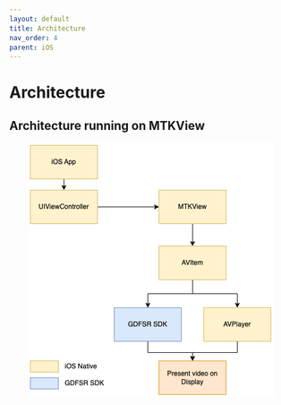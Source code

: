 ```yaml
---
layout: default
title: Architecture
nav_order: 4
parent: iOS
---
```


# Architecture
## Architecture running on MTKView
<p align="center">
    <img src="../../assets/images/ios-architecture.png">
</p>